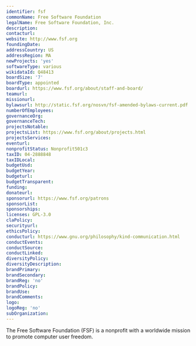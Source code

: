 ```yaml
---
identifier: fsf
commonName: Free Software Foundation
legalName: Free Software Foundation, Inc.
description:
contacturl:
website: http://www.fsf.org
foundingDate:
addressCountry: US
addressRegion: MA
newProjects: 'yes'
softwareType: various
wikidataId: Q48413
boardSize: '7'
boardType: appointed
boardurl: https://www.fsf.org/about/staff-and-board/
teamurl:
missionurl:
bylawsurl: http://static.fsf.org/nosvn/fsf-amended-bylaws-current.pdf
numberOfEmployees:
governanceOrg:
governanceTech:
projectsNotable:
projectsList: https://www.fsf.org/about/projects.html
projectsServices:
eventurl:
nonprofitStatus: Nonprofit501c3
taxID: 04-2888848
taxIDLocal:
budgetUsd:
budgetYear:
budgeturl:
budgetTransparent:
funding:
donateurl:
sponsorurl: https://www.fsf.org/patrons
sponsorList:
sponsorships:
licenses: GPL-3.0
claPolicy:
securityurl:
ethicsPolicy:
conducturl: https://www.gnu.org/philosophy/kind-communication.html
conductEvents:
conductSource:
conductLinked:
diversityPolicy:
diversityDescription:
brandPrimary:
brandSecondary:
brandReg: 'no'
brandPolicy:
brandUse:
brandComments:
logo:
logoReg: 'no'
subOrganization:
---
```


The Free Software Foundation (FSF) is a nonprofit with a worldwide mission to promote computer user freedom.
